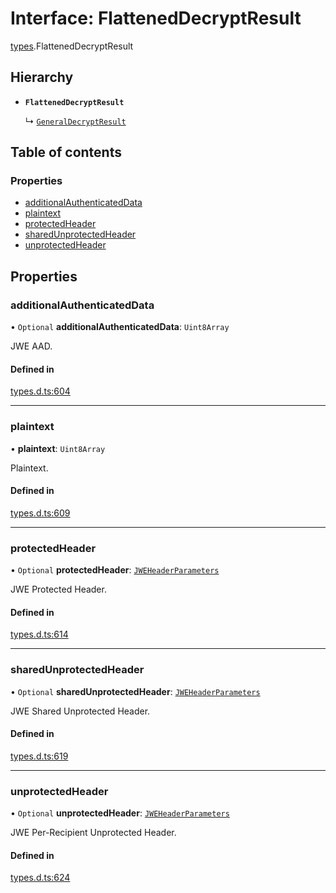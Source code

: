 # Interface: FlattenedDecryptResult

[types](../modules/types.md).FlattenedDecryptResult

## Hierarchy

- **`FlattenedDecryptResult`**

  ↳ [`GeneralDecryptResult`](types.GeneralDecryptResult.md)

## Table of contents

### Properties

- [additionalAuthenticatedData](types.FlattenedDecryptResult.md#additionalauthenticateddata)
- [plaintext](types.FlattenedDecryptResult.md#plaintext)
- [protectedHeader](types.FlattenedDecryptResult.md#protectedheader)
- [sharedUnprotectedHeader](types.FlattenedDecryptResult.md#sharedunprotectedheader)
- [unprotectedHeader](types.FlattenedDecryptResult.md#unprotectedheader)

## Properties

### additionalAuthenticatedData

• `Optional` **additionalAuthenticatedData**: `Uint8Array`

JWE AAD.

#### Defined in

[types.d.ts:604](https://github.com/panva/jose/blob/v3.15.0/src/types.d.ts#L604)

___

### plaintext

• **plaintext**: `Uint8Array`

Plaintext.

#### Defined in

[types.d.ts:609](https://github.com/panva/jose/blob/v3.15.0/src/types.d.ts#L609)

___

### protectedHeader

• `Optional` **protectedHeader**: [`JWEHeaderParameters`](types.JWEHeaderParameters.md)

JWE Protected Header.

#### Defined in

[types.d.ts:614](https://github.com/panva/jose/blob/v3.15.0/src/types.d.ts#L614)

___

### sharedUnprotectedHeader

• `Optional` **sharedUnprotectedHeader**: [`JWEHeaderParameters`](types.JWEHeaderParameters.md)

JWE Shared Unprotected Header.

#### Defined in

[types.d.ts:619](https://github.com/panva/jose/blob/v3.15.0/src/types.d.ts#L619)

___

### unprotectedHeader

• `Optional` **unprotectedHeader**: [`JWEHeaderParameters`](types.JWEHeaderParameters.md)

JWE Per-Recipient Unprotected Header.

#### Defined in

[types.d.ts:624](https://github.com/panva/jose/blob/v3.15.0/src/types.d.ts#L624)
